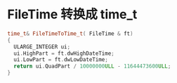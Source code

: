 # FileTime 转换成 time_t

```c++
time_t& FileTimeToTime_t( FileTime & ft)
{
  ULARGE_INTEGER ui;
  ui.HighPart = ft.dwHighDateTime;
  ui.LowPart = ft.dwLowDateTime;
  return ui.QuadPart / 10000000ULL - 11644473600ULL;
}
```
